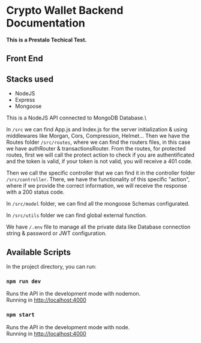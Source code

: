 # Crypto Wallet Backend Documentation

**This is a Prestalo Techical Test.**

## Front End

## Stacks used

- NodeJS
- Express
- Mongoose

This is a NodeJS API connected to MongoDB Database.\

In `/src` we can find App.js and Index.js for the server initialization & using middlewares like Morgan, Cors, Compression, Helmet... Then we have the Routes folder `/src/routes`, where we can find the routers files, in this case we have authRouter & transactionsRouter. From the routes, for protected routes, first we will call the protect action to check if you are authentificated and the token is valid, if your token is not valid, you will receive a 401 code.

Then we call the specific controller that we can find it in the controller folder `/src/controller`. There, we have the functionality of this specific "action", where if we provide the correct information, we will receive the response with a 200 status code.

In `/src/model` folder, we can find all the mongoose Schemas configurated.

In `/src/utils` folder we can find global external function.

We have `/.env` file to manage all the private data like Database connection string & password or JWT configuration.

## Available Scripts

In the project directory, you can run:

### `npm run dev`

Runs the API in the development mode with nodemon.\
Running in [http://localhost:4000](http://localhost:4000)

### `npm start`

Runs the API in the development mode with node.\
Running in [http://localhost:4000](http://localhost:4000)

